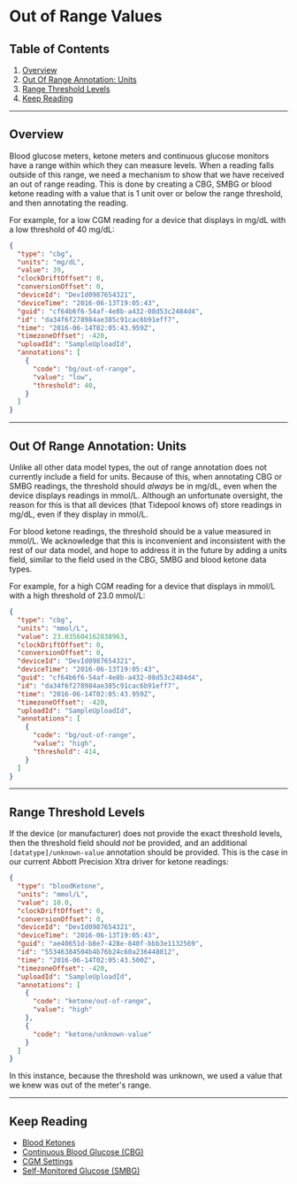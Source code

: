 # Out of Range Values <!-- omit in toc -->

## Table of Contents <!-- omit in toc -->

1. [Overview](#overview)
2. [Out Of Range Annotation: Units](#out-of-range-annotation-units)
3. [Range Threshold Levels](#range-threshold-levels)
4. [Keep Reading](#keep-reading)

---

## Overview

Blood glucose meters, ketone meters and continuous glucose monitors have a range within which they can measure levels. When a reading falls outside of this range, we need a mechanism to show that we have received an out of range reading. This is done by creating a CBG, SMBG or blood ketone reading with a value that is 1 unit over or below the range threshold, and then annotating the reading.

For example, for a low CGM reading for a device that displays in mg/dL with a low threshold of 40 mg/dL:

```json title="Sample Low CGM Reading" lineNumbers=true
{
  "type": "cbg",
  "units": "mg/dL",
  "value": 39,
  "clockDriftOffset": 0,
  "conversionOffset": 0,
  "deviceId": "DevId0987654321",
  "deviceTime": "2016-06-13T19:05:43",
  "guid": "cf64b6f6-54af-4e8b-a432-08d53c2484d4",
  "id": "da34f6f278984ae385c91cac6b91eff7",
  "time": "2016-06-14T02:05:43.959Z",
  "timezoneOffset": -420,
  "uploadId": "SampleUploadId",
  "annotations": [
    {
      "code": "bg/out-of-range",
      "value": "low",
      "threshold": 40,
    }
  ]
}
```

---

## Out Of Range Annotation: Units

Unlike all other data model types, the out of range annotation does not currently include a field for units. Because of this, when annotating CBG or SMBG readings, the threshold should *always* be in mg/dL, even when the device displays readings in mmol/L. Although an unfortunate oversight, the reason for this is that all devices (that Tidepool knows of) store readings in mg/dL, even if they display in mmol/L.

For blood ketone readings, the threshold should be a value measured in mmol/L. We acknowledge that this is inconvenient and inconsistent with the rest of our data model, and hope to address it in the future by adding a units field, similar to the field used in the CBG, SMBG and blood ketone data types.

For example, for a high CGM reading for a device that displays in mmol/L with a high threshold of 23.0 mmol/L:

```json title="Sample High CGM Reading" lineNumbers=true
{
  "type": "cbg",
  "units": "mmol/L",
  "value": 23.035604162838963,
  "clockDriftOffset": 0,
  "conversionOffset": 0,
  "deviceId": "DevId0987654321",
  "deviceTime": "2016-06-13T19:05:43",
  "guid": "cf64b6f6-54af-4e8b-a432-08d53c2484d4",
  "id": "da34f6f278984ae385c91cac6b91eff7",
  "time": "2016-06-14T02:05:43.959Z",
  "timezoneOffset": -420,
  "uploadId": "SampleUploadId",
  "annotations": [
    {
      "code": "bg/out-of-range",
      "value": "high",
      "threshold": 414,
    }
  ]
}
```

---

## Range Threshold Levels

If the device (or manufacturer) does not provide the exact threshold levels, then the threshold field should *not* be provided, and an additional `[datatype]/unknown-value` annotation should be provided. This is the case in our current Abbott Precision Xtra driver for ketone readings:

```json title="Sample Unknown Value" lineNumbers=true
{
  "type": "bloodKetone",
  "units": "mmol/L",
  "value": 10.0,
  "clockDriftOffset": 0,
  "conversionOffset": 0,
  "deviceId": "DevId0987654321",
  "deviceTime": "2016-06-13T19:05:43",
  "guid": "ae40651d-b8e7-428e-840f-bbb3e1132569",
  "id": "55346384504b4b76b24c60a236448012",
  "time": "2016-06-14T02:05:43.500Z",
  "timezoneOffset": -420,
  "uploadId": "SampleUploadId",
  "annotations": [
    {
      "code": "ketone/out-of-range",
      "value": "high"
    },
    {
      "code": "ketone/unknown-value"
    }
  ]
}
```

In this instance, because the threshold was unknown, we used a value that we knew was out of the meter's range.

---

## Keep Reading

* [Blood Ketones](./data-types/blood-ketones.md)
* [Continuous Blood Glucose (CBG)](./data-types/cbg.md)
* [CGM Settings](./data-types/cgm-settings.md)
* [Self-Monitored Glucose (SMBG)](./data-types/pump-settings/smbg.md)
